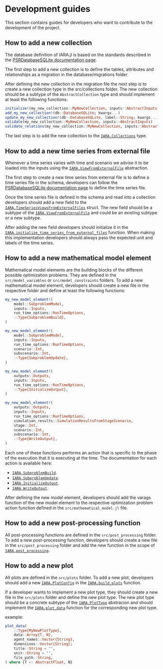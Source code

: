 # Development guides

This section contains guides for developers who want to contribute to the development of the project.

## How to add a new collection

The database definition of IARA.jl is based on the standards described in the [PSRDatabaseSQLite documentation page](https://psrenergy.github.io/PSRClassesInterface.jl/dev/psrdatabasesqlite/rules).

The first step to add a new collection is to define the tables, attributes and relationships as a migration in the database/migrations folder.

After defining the new collection in the migration file the next step is to create a new collection type in the src/collections folder. The new collection should be a subtype of the `AbstractCollection` type and should implement at least the following functions:

```julia
initialize!(my_new_collection::MyNewCollection, inputs::AbstractInputs)
add_my_new_collection!(db::DatabaseSQLite; kwargs...)
update_my_new_collection!(db::DatabaseSQLite, label::String; kwargs...)
validate(my_new_collection::MyNewCollection, inputs::AbstractInputs)
validate_relations(my_new_collection::MyNewCollection, inputs::AbstractInputs)
```

The last step is to add the new collection to the [`IARA.Collections`](@ref) type.

## How to add a new time series from external file

Whenever a time series varies with time and scenario we advise it to be loaded into the inputs using the [`IARA.ViewFromExternalFile`](@ref) abstraction. 

The first step to create a new time series from external file is to define a time series file in the schema, developers can follow the [PSRDatabaseSQLite documentation page](https://psrenergy.github.io/PSRClassesInterface.jl/dev/psrdatabasesqlite/rules) to define the time series file.

Once the time series file is defined in the schema and read into a collection developers should add a new field to the [`IARA.TimeSeriesViewsFromExternalFiles`](@ref) struct. The new field should be a subtype of the [`IARA.ViewFromExternalFile`](@ref) and could be an existing subtype or a new subtype.

After adding the new field developers should initialize it in the [`IARA.initialize_time_series_from_external_files`](@ref) function. When making this implementation developers should always pass the expected unit and labels of the time series.

## How to add a new mathematical model element

Mathematical model elements are the building blocks of the different possible optimization problems. They are defined in the `src/model_variables` or `src/model_constraints` folders. To add a new mathematical model element, developers should create a new file in the respective folder and define at least the following functions:

```julia
my_new_model_element!(
    model::SubproblemModel,
    inputs::Inputs,
    run_time_options::RunTimeOptions,
    ::Type{SubproblemBuild},
)

my_new_model_element!(
    model::SubproblemModel,
    inputs::Inputs,
    run_time_options::RunTimeOptions,
    scenario::Int,
    subscenario::Int,
    ::Type{SubproblemUpdate},
)

my_new_model_element!(
    outputs::Outputs,
    inputs::Inputs,
    run_time_options::RunTimeOptions,
    ::Type{InitializeOutput},
)

my_new_model_element!(
    outputs::Outputs,
    inputs::Inputs,
    run_time_options::RunTimeOptions,
    simulation_results::SimulationResultsFromStageScenario,
    stage::Int,
    scenario::Int,
    subscenario::Int,
    ::Type{WriteOutput},
)
```

Each one of these functions performs an action that is specific to the phase of the execution that it is executing at the time. The documentation for each action is available here:
 * [`IARA.SubproblemBuild`](@ref).
 * [`IARA.SubproblemUpdate`](@ref).
 * [`IARA.InitializeOutput`](@ref).
 * [`IARA.WriteOutput`](@ref).

After defining the new model element, developers should add the varags function of the new model element to the respective optimization problem action function defined in the `src/mathematical_model.jl` file.
 
## How to add a new post-processing function

All post-processing functions are defined in the `src/post_processing` folder. To add a new post-processing function, developers should create a new file in the `src/post_processing` folder and add the new function in the scope of [`IARA.post_processing`](@ref).

## How to add a new plot

All plots are defined in the `src/plots` folder. To add a new plot, developers should add a new [`IARA.PlotConfig`](@ref) in the [`IARA.build_plots`](@ref) function. 

If a developer wants to implement a new plot type, they should create a new file in the `src/plots` folder and define the new plot type. The new plot type should be a concrete subtype of the [`IARA.PlotType`](@ref) abstracion and should implement the [`IARA.plot_data`](@ref) function for the corresponding new plot type.

example:

```julia
plot_data(
    ::Type{MyNewPlotType},
    data::Array{T, N},
    agent_names::Vector{String},
    dimensions::Vector{String};
    title::String = "",
    unit::String = "",
    file_path::String,
) where {T <: AbstractFloat, N}
```